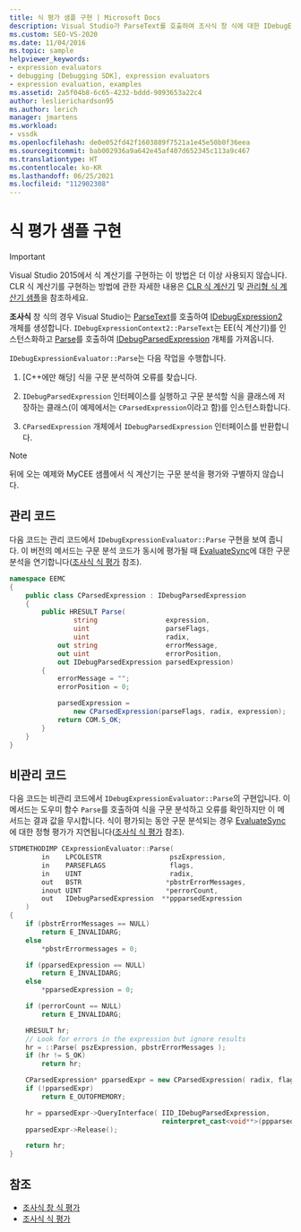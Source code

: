 ```yaml
---
title: 식 평가 샘플 구현 | Microsoft Docs
description: Visual Studio가 ParseText를 호출하여 조사식 창 식에 대한 IDebugExpression2 개체를 생성하는 방법을 알아봅니다.
ms.custom: SEO-VS-2020
ms.date: 11/04/2016
ms.topic: sample
helpviewer_keywords:
- expression evaluators
- debugging [Debugging SDK], expression evaluators
- expression evaluation, examples
ms.assetid: 2a5f04b8-6c65-4232-bddd-9093653a22c4
author: leslierichardson95
ms.author: lerich
manager: jmartens
ms.workload:
- vssdk
ms.openlocfilehash: de0e052fd42f1603889f7521a1e45e50b0f36eea
ms.sourcegitcommit: bab002936a9a642e45af407d652345c113a9c467
ms.translationtype: HT
ms.contentlocale: ko-KR
ms.lasthandoff: 06/25/2021
ms.locfileid: "112902308"
---
```

# <a name="sample-implementation-of-expression-evaluation"></a>식 평가 샘플 구현
> [!IMPORTANT]
> Visual Studio 2015에서 식 계산기를 구현하는 이 방법은 더 이상 사용되지 않습니다. CLR 식 계산기를 구현하는 방법에 관한 자세한 내용은 [CLR 식 계산기](https://github.com/Microsoft/ConcordExtensibilitySamples/wiki/CLR-Expression-Evaluators) 및 [관리형 식 계산기 샘플](https://github.com/Microsoft/ConcordExtensibilitySamples/wiki/Managed-Expression-Evaluator-Sample)을 참조하세요.

 **조사식** 창 식의 경우 Visual Studio는 [ParseText](../../extensibility/debugger/reference/idebugexpressioncontext2-parsetext.md)를 호출하여 [IDebugExpression2](../../extensibility/debugger/reference/idebugexpression2.md) 개체를 생성합니다. `IDebugExpressionContext2::ParseText`는 EE(식 계산기)를 인스턴스화하고 [Parse](../../extensibility/debugger/reference/idebugexpressionevaluator-parse.md)를 호출하여 [IDebugParsedExpression](../../extensibility/debugger/reference/idebugparsedexpression.md) 개체를 가져옵니다.

 `IDebugExpressionEvaluator::Parse`는 다음 작업을 수행합니다.

1. [C++에만 해당] 식을 구문 분석하여 오류를 찾습니다.

2. `IDebugParsedExpression` 인터페이스를 실행하고 구문 분석할 식을 클래스에 저장하는 클래스(이 예제에서는 `CParsedExpression`이라고 함)를 인스턴스화합니다.

3. `CParsedExpression` 개체에서 `IDebugParsedExpression` 인터페이스를 반환합니다.

> [!NOTE]
> 뒤에 오는 예제와 MyCEE 샘플에서 식 계산기는 구문 분석을 평가와 구별하지 않습니다.

## <a name="managed-code"></a>관리 코드
 다음 코드는 관리 코드에서 `IDebugExpressionEvaluator::Parse` 구현을 보여 줍니다. 이 버전의 메서드는 구문 분석 코드가 동시에 평가될 때 [EvaluateSync](../../extensibility/debugger/reference/idebugparsedexpression-evaluatesync.md)에 대한 구문 분석을 연기합니다([조사식 식 평가](../../extensibility/debugger/evaluating-a-watch-expression.md) 참조).

```csharp
namespace EEMC
{
    public class CParsedExpression : IDebugParsedExpression
    {
        public HRESULT Parse(
                string                 expression,
                uint                   parseFlags,
                uint                   radix,
            out string                 errorMessage,
            out uint                   errorPosition,
            out IDebugParsedExpression parsedExpression)
        {
            errorMessage = "";
            errorPosition = 0;

            parsedExpression =
                new CParsedExpression(parseFlags, radix, expression);
            return COM.S_OK;
        }
    }
}
```

## <a name="unmanaged-code"></a>비관리 코드
다음 코드는 비관리 코드에서 `IDebugExpressionEvaluator::Parse`의 구현입니다. 이 메서드는 도우미 함수 `Parse`를 호출하여 식을 구문 분석하고 오류를 확인하지만 이 메서드는 결과 값을 무시합니다. 식이 평가되는 동안 구문 분석되는 경우 [EvaluateSync](../../extensibility/debugger/reference/idebugparsedexpression-evaluatesync.md)에 대한 정형 평가가 지연됩니다([조사식 식 평가](../../extensibility/debugger/evaluating-a-watch-expression.md) 참조).

```cpp
STDMETHODIMP CExpressionEvaluator::Parse(
        in    LPCOLESTR                 pszExpression,
        in    PARSEFLAGS                flags,
        in    UINT                      radix,
        out   BSTR                     *pbstrErrorMessages,
        inout UINT                     *perrorCount,
        out   IDebugParsedExpression  **ppparsedExpression
    )
{
    if (pbstrErrorMessages == NULL)
        return E_INVALIDARG;
    else
        *pbstrErrormessages = 0;

    if (pparsedExpression == NULL)
        return E_INVALIDARG;
    else
        *pparsedExpression = 0;

    if (perrorCount == NULL)
        return E_INVALIDARG;

    HRESULT hr;
    // Look for errors in the expression but ignore results
    hr = ::Parse( pszExpression, pbstrErrorMessages );
    if (hr != S_OK)
        return hr;

    CParsedExpression* pparsedExpr = new CParsedExpression( radix, flags, pszExpression );
    if (!pparsedExpr)
        return E_OUTOFMEMORY;

    hr = pparsedExpr->QueryInterface( IID_IDebugParsedExpression,
                                      reinterpret_cast<void**>(ppparsedExpression) );
    pparsedExpr->Release();

    return hr;
}
```

## <a name="see-also"></a>참조
- [조사식 창 식 평가](../../extensibility/debugger/evaluating-a-watch-window-expression.md)
- [조사식 식 평가](../../extensibility/debugger/evaluating-a-watch-expression.md)
